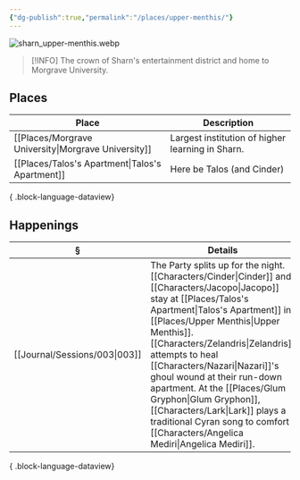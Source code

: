 ```yaml
---
{"dg-publish":true,"permalink":"/places/upper-menthis/"}
---
```


![sharn_upper-menthis.webp](/img/user/z_attachments/sharn_upper-menthis.webp)

> [!INFO] The crown of Sharn's entertainment district and home to Morgrave University.

## Places
| Place                                                  | Description                                      |
| ------------------------------------------------------ | ------------------------------------------------ |
| [[Places/Morgrave University\|Morgrave University]] | Largest institution of higher learning in Sharn. |
| [[Places/Talos's Apartment\|Talos's Apartment]]     | Here be Talos (and Cinder)                       |

{ .block-language-dataview}
## Happenings
| §                                | Details                                                                                                                                                                                                                                                                                                |
| -------------------------------- | ------------------------------------------------------------------------------------------------------------------------------------------------------------------------------------------------------------------------------------------------------------------------------------------------------ |
| [[Journal/Sessions/003\|003]] | The Party splits up for the night. [[Characters/Cinder\|Cinder]] and [[Characters/Jacopo\|Jacopo]] stay at [[Places/Talos's Apartment\|Talos's Apartment]] in [[Places/Upper Menthis\|Upper Menthis]]. [[Characters/Zelandris\|Zelandris]] attempts to heal [[Characters/Nazari\|Nazari]]'s ghoul wound at their run-down apartment. At the [[Places/Glum Gryphon\|Glum Gryphon]], [[Characters/Lark\|Lark]] plays a traditional Cyran song to comfort [[Characters/Angelica Mediri\|Angelica Mediri]]. |

{ .block-language-dataview}